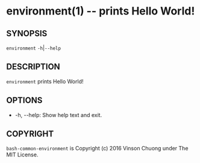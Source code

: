 # environment(1) -- prints Hello World!

## SYNOPSIS
`environment` `-h`|`--help`<br>

## DESCRIPTION
`environment` prints Hello World!

## OPTIONS
* -h, --help:
  Show help text and exit.

## COPYRIGHT
`bash-common-environment` is Copyright (c) 2016 Vinson Chuong under The MIT License.
